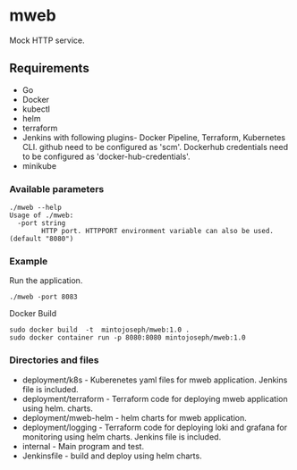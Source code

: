 # mweb

Mock HTTP service.

## Requirements

* Go
* Docker
* kubectl
* helm
* terraform
* Jenkins with following plugins- Docker Pipeline, Terraform, Kubernetes CLI. github need to be configured as 'scm'. Dockerhub credentials need to be configured as 'docker-hub-credentials'.
* minikube

### Available parameters

``` cmdline
./mweb --help
Usage of ./mweb:
  -port string
        HTTP port. HTTPPORT environment variable can also be used. (default "8080")
```

### Example

Run the application.

 ``` cmdline
 ./mweb -port 8083
```

Docker Build

``` cmdline
sudo docker build  -t  mintojoseph/mweb:1.0 .
sudo docker container run -p 8080:8080 mintojoseph/mweb:1.0
```

### Directories and files

* deployment/k8s - Kuberenetes yaml files for mweb application. Jenkins file is included.
* deployment/terraform - Terraform code for deploying mweb application using helm.
charts.
* deployment/mweb-helm - helm charts for mweb application.
* deployment/logging - Terraform code for deploying loki and grafana for monitoring using helm charts. Jenkins file is included.
* internal - Main program and test.
* Jenkinsfile - build and deploy using helm charts.
